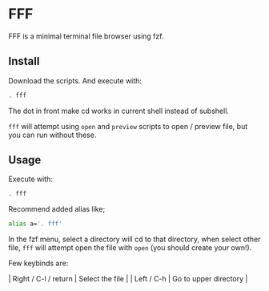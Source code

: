 # FFF

FFF is a minimal terminal file browser using fzf.

## Install

Download the scripts. And execute with:
```sh
. fff
```

The dot in front make cd works in current shell instead of subshell.

`fff` will attempt using `open` and `preview` scripts to open / preview file, but you can run without these.

## Usage

Execute with:
```sh
. fff
```

Recommend added alias like;
```sh
alias a='. fff'
```

In the fzf menu, select a directory will cd to that directory, when select other file, `fff` will attempt open the file with `open` (you should create your own!).

Few keybinds are:

| Right / C-l / return | Select the file       |
| Left / C-h           | Go to upper directory |
